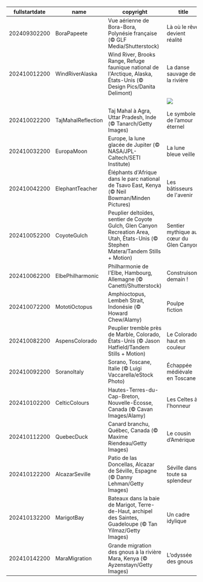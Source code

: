 |fullstartdate|name|copyright|title|image|
|--|--|--|--|--|
202409302200|BoraPapeete|Vue aérienne de Bora-Bora, Polynésie française (© GLF Media/Shutterstock)|Là où le rêve devient réalité|![](/fr-FR/2024/10/202409302200BoraPapeete.jpg)|
202410012200|WindRiverAlaska|Wind River, Brooks Range, Refuge faunique national de l'Arctique, Alaska, États-Unis (© Design Pics/Danita Delimont)|La danse sauvage de la rivière|![](/fr-FR/2024/10/202410012200WindRiverAlaska.jpg)|
||||![](/fr-FR/2024/10/.jpg)|
202410022200|TajMahalReflection|Taj Mahal à Agra, Uttar Pradesh, Inde (© Tanarch/Getty Images)|Le symbole de l’amour éternel|![](/fr-FR/2024/10/202410022200TajMahalReflection.jpg)|
202410032200|EuropaMoon|Europe, la lune glacée de Jupiter (© NASA/JPL-Caltech/SETI Institute)|La lune bleue veille|![](/fr-FR/2024/10/202410032200EuropaMoon.jpg)|
202410042200|ElephantTeacher|Éléphants d'Afrique dans le parc national de Tsavo East, Kenya (© Neil Bowman/Minden Pictures)|Les bâtisseurs de l'avenir|![](/fr-FR/2024/10/202410042200ElephantTeacher.jpg)|
202410052200|CoyoteGulch|Peuplier deltoïdes, sentier de Coyote Gulch, Glen Canyon Recreation Area, Utah, États-Unis (© Stephen Matera/Tandem Stills + Motion)|Sentier mythique au cœur du Glen Canyon|![](/fr-FR/2024/10/202410052200CoyoteGulch.jpg)|
202410062200|ElbePhilharmonic|Philharmonie de l'Elbe, Hambourg, Allemagne (© Canetti/Shutterstock)|Construisons demain !|![](/fr-FR/2024/10/202410062200ElbePhilharmonic.jpg)|
202410072200|MototiOctopus|Amphioctopus, Lembeh Strait, Indonésie (© Howard Chew/Alamy)|Poulpe fiction|![](/fr-FR/2024/10/202410072200MototiOctopus.jpg)|
202410082200|AspensColorado|Peuplier tremble près de Marble, Colorado, États-Unis (© Jason Hatfield/Tandem Stills + Motion)|Le Colorado haut en couleur|![](/fr-FR/2024/10/202410082200AspensColorado.jpg)|
202410092200|SoranoItaly|Sorano, Toscane, Italie (© Luigi Vaccarella/eStock Photo)|Échappée médiévale en Toscane|![](/fr-FR/2024/10/202410092200SoranoItaly.jpg)|
202410102200|CelticColours|Hautes-Terres-du-Cap-Breton, Nouvelle-Écosse, Canada (© Cavan Images/Alamy)|Les Celtes à l'honneur|![](/fr-FR/2024/10/202410102200CelticColours.jpg)|
202410112200|QuebecDuck|Canard branchu, Québec, Canada (© Maxime Riendeau/Getty Images)|Le cousin d’Amérique|![](/fr-FR/2024/10/202410112200QuebecDuck.jpg)|
202410122200|AlcazarSeville|Patio de las Doncellas, Alcazar de Séville, Espagne (© Danny Lehman/Getty Images)|Séville dans toute sa splendeur|![](/fr-FR/2024/10/202410122200AlcazarSeville.jpg)|
202410132200|MarigotBay|Bateaux dans la baie de Marigot, Terre-de-Haut, archipel des Saintes, Guadeloupe (© Tan Yilmaz/Getty Images)|Un cadre idylique|![](/fr-FR/2024/10/202410132200MarigotBay.jpg)|
202410142200|MaraMigration|Grande migration des gnous à la rivière Mara, Kenya (© Ayzenstayn/Getty Images)|L’odyssée des gnous|![](/fr-FR/2024/10/202410142200MaraMigration.jpg)|
